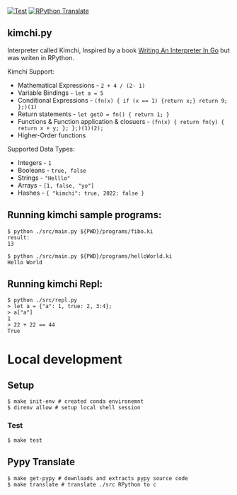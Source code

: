 [![Test](https://github.com/Pavel-Durov/iterpreter.rpy/actions/workflows/test.yml/badge.svg)](https://github.com/Pavel-Durov/iterpreter.rpy/actions/workflows/test.yml)
[![RPython Translate](https://github.com/Pavel-Durov/iterpreter.rpy/actions/workflows/rpython.yml/badge.svg)](https://github.com/Pavel-Durov/iterpreter.rpy/actions/workflows/rpython.yml)


## kimchi.py

Interpreter called Kimchi, Inspired by a book [Writing An Interpreter In Go](https://interpreterbook.com/) but was writen in RPython.

Kimchi Support:
+ Mathematical Expressions - `2 + 4 / (2- 1)`
+ Variable Bindings - `let a = 5` 
+ Conditional Expressions - `(fn(x) { if (x == 1) {return x;} return 9; };)(1)`
+ Return statements - `let getO = fn() { return 1; }`
+ Functions & Function application & closuers - `(fn(x) { return fn(y) { return x + y; }; };)(1)(2);`
+ Higher-Order functions

Supported Data Types:

+ Integers - `1`
+ Booleans - `true, false`
+ Strings - `"Helllo"`
+ Arrays - `[1, false, "yo"]`
+ Hashes - `{ "kimchi": true, 2022: false }`



## Running kimchi sample programs:
```shell
$ python ./src/main.py ${PWD}/programs/fibo.ki          
result: 
13

$ python ./src/main.py ${PWD}/programs/helloWorld.ki 
Hello World
```

## Running kimchi Repl:
```shell
$ python ./src/repl.py       
> let a = {"a": 1, true: 2, 3:4};
> a["a"] 
1
> 22 + 22 == 44
True
```

# Local development
## Setup
```shell
$ make init-env # created conda environemnt
$ direnv allow # setup local shell session
```

### Test
```shell
$ make test
```


## Pypy Translate
```shell
$ make get-pypy # downloads and extracts pypy source code
$ make translate # translate ./src RPython to c
```